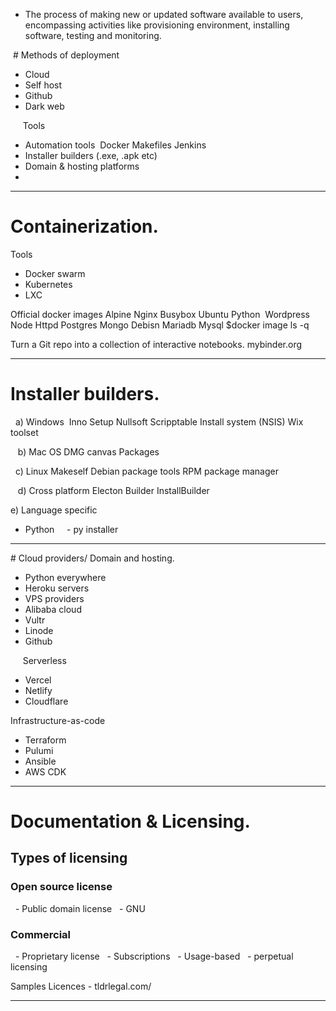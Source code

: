 - The process of making new or updated software available to users, encompassing activities like provisioning environment, installing software, testing and monitoring.


 # Methods of deployment 
- Cloud
- Self host
- Github
- Dark web



     Tools
- Automation tools 
Docker
Makefiles
Jenkins
- Installer builders (.exe, .apk etc)
- Domain & hosting platforms 
-

-----------------------------------------------------------------


# Containerization.    

Tools
- Docker swarm
- Kubernetes
- LXC

Official docker images
Alpine
Nginx
Busybox
Ubuntu
Python 
Wordpress 
Node
Httpd
Postgres
Mongo
Debisn
Mariadb
Mysql
$docker image ls -q


Turn a Git repo into a collection of interactive notebooks. mybinder.org



-----------------------------------------------------------

# Installer builders.

  a) Windows 
Inno Setup
Nullsoft Scripptable Install system (NSIS)
Wix toolset

   b) Mac OS
DMG canvas
Packages

  c) Linux
Makeself
Debian package tools
RPM package manager

   d) Cross platform
Electon Builder
InstallBuilder

e) Language specific 
- Python
    - py installer



-----------------------------------------------------------------

# Cloud providers/ Domain and hosting. 

- Python everywhere 
- Heroku servers
- VPS providers
- Alibaba cloud 
- Vultr
- Linode
- Github


     Serverless 
- Vercel
- Netlify
- Cloudflare 


Infrastructure-as-code
- Terraform
- Pulumi
- Ansible 
- AWS CDK





-----------------------------------------------------------------

# Documentation & Licensing.

## Types of licensing 

### Open source license 
  - Public domain license
  - GNU
   
### Commercial 
  - Proprietary license
  - Subscriptions
  - Usage-based
  - perpetual licensing


Samples Licences - tldrlegal.com/

--------------------------------------------





